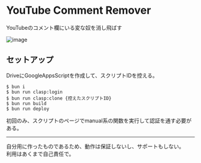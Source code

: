 # YouTube Comment Remover

YouTubeのコメント欄にいる変な奴を消し飛ばす

![image](https://github.com/user-attachments/assets/5d53027b-0e94-4b22-bfc9-6c120eeecaed)

## セットアップ

DriveにGoogleAppsScriptを作成して、スクリプトIDを控える。

```
$ bun i
$ bun run clasp:login
$ bun run clasp:clone {控えたスクリプトID}
$ bun run build
$ bun run deploy
```

初回のみ、スクリプトのページでmanual系の関数を実行して認証を通す必要がある。

---

自分用に作ったものであるため、動作は保証しないし、サポートもしない。  
利用はあくまで自己責任で。
